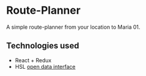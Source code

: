 # Route-Planner

A simple route-planner from your location to Maria 01.

## Technologies used

- React + Redux
- HSL [open data interface](https://www.hsl.fi/en/hsl/open-data)
